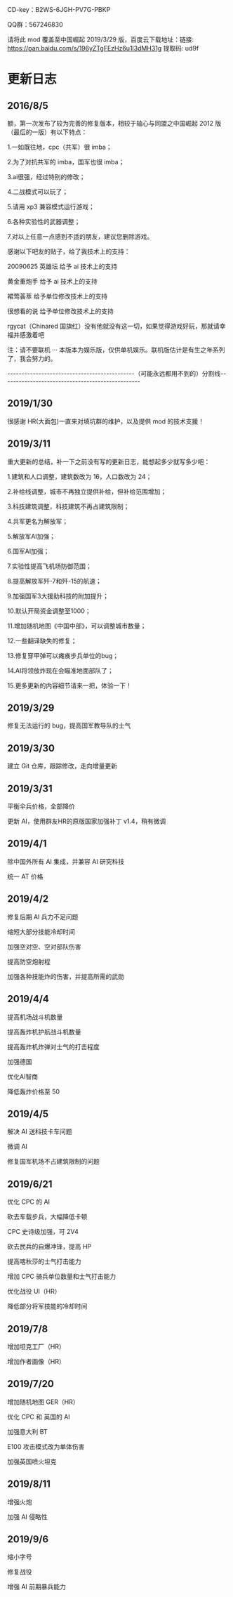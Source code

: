 CD-key：B2WS-6JGH-PV7G-PBKP

QQ群：567246830

请将此 mod 覆盖至中国崛起 2019/3/29 版，百度云下载地址：链接: https://pan.baidu.com/s/196yZTgFEzHz6u1l3dMH31g 提取码: ud9f 

# 更新日志

## 2016/8/5

额，第一次发布了较为完善的修复版本，相较于轴心与同盟之中国崛起 2012 版（最后的一版）有以下特点：

1.一如既往地，cpc（共军）很 imba；

2.为了对抗共军的 imba，国军也很 imba；

3.ai很强，经过特别的修改；

4.二战模式可以玩了；

5.请用 xp3 兼容模式运行游戏；

6.各种实验性的武器调整；

7.对以上任意一点感到不适的朋友，建议您删除游戏。

感谢以下吧友的贴子，给了我技术上的支持：

20090625 英雄坛 给予 ai 技术上的支持

黄金重炮手 给予 ai 技术上的支持

裙莺荟萃 给予单位修改技术上的支持

很想看的说 给予单位修改技术上的支持

rgycat（Chinared 国旗红）没有他就没有这一切，如果觉得游戏好玩，那就请幸福并感激着吧

注：请不要联机 ··· 本版本为娱乐版，仅供单机娱乐。联机版估计是有生之年系列了，我会努力的。

---------------------------------------------（可能永远都用不到的）分割线-------------------------------------------------

## 2019/1/30

很感谢 HR(大面包)一直来对填坑群的维护，以及提供 mod 的技术支援！

## 2019/3/11

重大更新的总结，补一下之前没有写的更新日志，能想起多少就写多少吧：

1.建筑和人口调整，建筑数改为 16，人口数改为 24；

2.补给线调整，城市不再独立提供补给，但补给范围增加；

3.科技建筑调整，科技建筑不再占建筑限制；

4.共军更名为解放军；

5.解放军AI加强；

6.国军AI加强；

7.实验性提高飞机场防御范围；

8.提高解放军歼-7和歼-15的航速；

9.加强国军3大援助科技的附加提升；

10.默认开局资金调整至1000；

11.增加随机地图《中国中部》，可以调整城市数量；

12.一些翻译缺失的修复；

13.修复穿甲弹可以瘫痪步兵单位的bug；

14.AI将领放炸现在会瞄准地面部队了；

15.更多更新的内容细节请来一把，体验一下！

## 2019/3/29

修复无法运行的 bug，提高国军教导队的士气

## 2019/3/30

建立 Git 仓库，跟踪修改，走向增量更新

## 2019/3/31

平衡伞兵价格，全部降价

更新 AI，使用群友HR的原版国家加强补丁 v1.4，稍有微调

## 2019/4/1

除中国外所有 AI 集成，并兼容 AI 研究科技

统一 AT 价格

## 2019/4/2

修复后期 AI 兵力不足问题

缩短大部分技能冷却时间

加强空对空、空对部队伤害

提高防空炮射程

加强各种技能炸的伤害，并提高所需的武勋

## 2019/4/4

提高机场战斗机数量

提高轰炸机护航战斗机数量

提高轰炸机炸弹对士气的打击程度

加强德国

优化AI智商

降低轰炸价格至 50

## 2019/4/5

解决 AI 送科技卡车问题

微调 AI

修复国军机场不占建筑限制的问题

## 2019/6/21

优化 CPC 的 AI

砍去车载步兵，大幅降低卡顿

CPC 史诗级加强，可 2V4

砍去民兵的自爆冲锋，提高 HP

提高喀秋莎的士气打击能力

增加 CPC 骑兵单位数量和士气打击能力

优化战役 UI（HR）

降低部分将军技能的冷却时间

## 2019/7/8

增加坦克工厂（HR）

增加作者画像（HR）

## 2019/7/20

增加随机地图 GER（HR）

优化 CPC 和 英国的 AI

加强意大利 BT

E100 攻击模式改为单体伤害

加强英国喷火坦克

## 2019/8/11

增强火炮

加强 AI 侵略性

## 2019/9/6

缩小字号

修复战役

增强 AI 前期暴兵能力